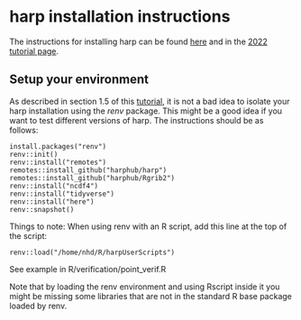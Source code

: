 # harp installation instructions

The instructions for installing harp can be found [here](https://harphub.github.io/harp/)
and in the [2022 tutorial page](https://harphub.github.io/harp-training-2022/about.html).

## Setup your environment
As described in section 1.5 of this [tutorial](https://harphub.github.io/harp_tutorial),
it is not a bad idea to isolate your harp installation using the *renv* package. 
This might be a good idea if you want to test different versions of harp. 
The instructions should be as follows:
```
install.packages("renv")
renv::init()
renv::install("remotes")
remotes::install_github("harphub/harp")
remotes::install_github("harphub/Rgrib2")
renv::install("ncdf4")
renv::install("tidyverse")
renv::install("here")
renv::snapshot()
```

Things to note:
When using renv with an R script, add this line at the top of the script:

```
renv::load("/home/nhd/R/harpUserScripts")
```
See example in R/verification/point_verif.R

Note that by loading the renv environment and using Rscript inside it you might be missing some 
libraries that are not in the standard R base package loaded by renv.
